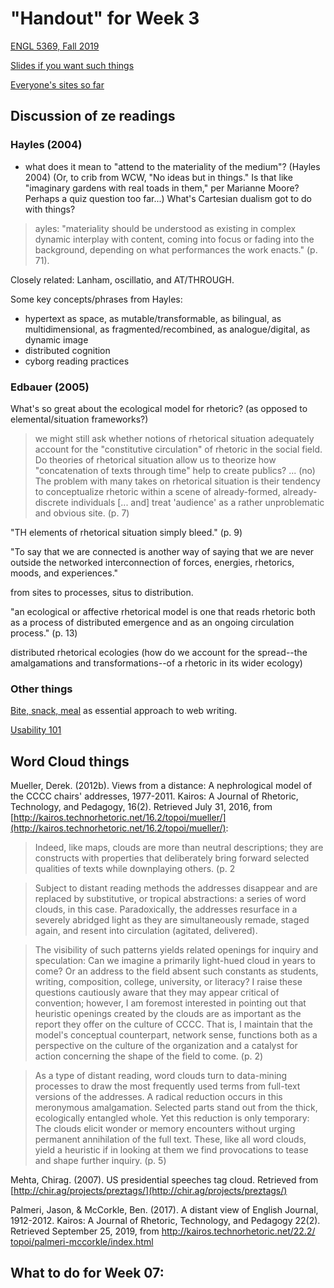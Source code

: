 # "Handout" for Week 3

[ENGL 5369, Fall 2019](calendar.html)

[Slides if you want such things](https://docs.google.com/presentation/d/e/2PACX-1vRufA94YIvpbFkJ2K591QOVPqCeLM5nAcGgkbJ0uiCuOgYeWh5OUR1FXmLTWgReyHFb8yPoLY4kWyb5/pub?start=false&loop=false&delayms=3000)

[Everyone's sites so far](fambly)

## Discussion of ze readings

### Hayles (2004)
- what does it mean to "attend to the materiality of the medium"? (Hayles 2004) (Or, to crib from WCW, "No ideas but in things." Is that like "imaginary gardens with real toads in them," per Marianne Moore? Perhaps a quiz question too far...) What's Cartesian dualism got to do with things?

> ayles: "materiality should be understood as existing in complex dynamic interplay with
content, coming into focus or fading into the background, depending on what performances the work
enacts." (p. 71).

Closely related: Lanham, oscillatio, and AT/THROUGH.

Some key concepts/phrases from Hayles:
  - hypertext as space, as mutable/transformable, as bilingual, as multidimensional, as fragmented/recombined, as analogue/digital, as dynamic image
  - distributed cognition
  - cyborg reading practices

### Edbauer (2005)

What's so great about the ecological model for rhetoric? (as opposed to elemental/situation frameworks?)

> we might still ask whether notions of rhetorical situation adequately account for the "constitutive circulation" of rhetoric in the social field. Do theories of rhetorical situation allow us to theorize how "concatenation of texts through time" help to create publics? ... (no) The problem with many takes on rhetorical situation is their tendency to conceptualize rhetoric within a scene of already-formed, already-discrete individuals [... and] treat 'audience' as a rather unproblematic and obvious site. (p. 7)

"TH elements of rhetorical situation simply bleed." (p. 9)

"To say that we are connected is another way of saying that we are never outside the networked interconnection of forces, energies, rhetorics, moods, and experiences."

from sites to processes, situs to distribution.

"an ecological or affective rhetorical model is one that reads rhetoric both as a process of distributed emergence and as an ongoing circulation process." (p. 13)

distributed rhetorical ecologies (how do we account for the spread--the amalgamations and transformations--of a rhetoric in its wider ecology)



### Other things

[Bite, snack, meal](http://www.ewriteonline.com/bite-snack-and-meal-how-to-feed-content-hungry-site-visitors/) as essential approach to web writing.

[Usability 101](https://www.nngroup.com/articles/usability-101-introduction-to-usability/)

## Word Cloud things

Mueller, Derek. (2012b). Views from a distance: A nephrological model of the CCCC chairs' addresses, 1977-2011. Kairos: A Journal of Rhetoric, Technology, and Pedagogy, 16(2). Retrieved July 31, 2016, from [http://kairos.technorhetoric.net/16.2/topoi/mueller/](http://kairos.technorhetoric.net/16.2/topoi/mueller/):

> Indeed, like maps, clouds are more than neutral descriptions; they are constructs with properties that deliberately bring forward selected qualities of texts while downplaying others. (p. 2

> Subject to distant reading methods the addresses disappear and are replaced by substitutive, or tropical abstractions: a series of word clouds, in this case. Paradoxically, the addresses resurface in a severely abridged light as they are simultaneously remade, staged again, and resent into circulation (agitated, delivered).

> The visibility of such patterns yields related openings for inquiry and speculation: Can we imagine a primarily light-hued cloud in years to come? Or an address to the field absent such constants as students, writing, composition, college, university, or literacy? I raise these questions cautiously aware that they may appear critical of convention; however, I am foremost interested in pointing out that heuristic openings created by the clouds are as important as the report they offer on the culture of CCCC. That is, I maintain that the model's conceptual counterpart, network sense, functions both as a perspective on the culture of the organization and a catalyst for action concerning the shape of the field to come. (p. 2)

> As a type of distant reading, word clouds turn to data-mining processes to draw the most frequently used terms from full-text versions of the addresses. A radical reduction occurs in this meronymous amalgamation. Selected parts stand out from the thick, ecologically entangled whole. Yet this reduction is only temporary: The clouds elicit wonder or memory encounters without urging permanent annihilation of the full text. These, like all word clouds, yield a heuristic if in looking at them we find provocations to tease and shape further inquiry. (p. 5)

Mehta, Chirag. (2007). US presidential speeches tag cloud. Retrieved from [http://chir.ag/projects/preztags/](http://chir.ag/projects/preztags/)

Palmeri, Jason, & McCorkle, Ben. (2017). A distant view of English Journal, 1912-2012. Kairos: A Journal of Rhetoric, Technology, and Pedagogy 22(2). Retrieved September 25, 2019, from [http:/​/​kairos.technorhetoric.net/​22.2/​topoi/​palmeri-mccorkle/​index.html](http://technorhetoric.net/22.2/topoi/palmeri-mccorkle/index.html)

## What to do for Week 07:
